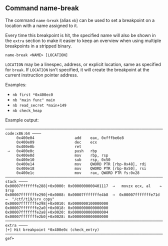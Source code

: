## Command name-break ##

The command `name-break` (alias `nb`) can be used to set a breakpoint on 
a location with a name assigned to it.

Every time this breakpoint is hit, the specified name will also be shown
in the `extra` section to make it easier to keep an overview when using
multiple breakpoints in a stripped binary.

`name-break <NAME> [LOCATION]`

`LOCATION` may be a linespec, address, or explicit location, same as specified
for `break`. If `LOCATION` isn't specified, it will create the breakpoint at the current
instruction pointer address.

Examples:

- `nb first *0x400ec0`
- `nb "main func" main`
- `nb read_secret *main+149`
- `nb check_heap`

Example output:

```
─────────────────────────────────────────────────────────────────────────── code:x86:64 ────
     0x400e04                  add    eax, 0xfffbe6e8
     0x400e09                  dec    ecx
     0x400e0b                  ret    
 →   0x400e0c                  push   rbp
     0x400e0d                  mov    rbp, rsp
     0x400e10                  sub    rsp, 0x50
     0x400e14                  mov    QWORD PTR [rbp-0x48], rdi
     0x400e18                  mov    QWORD PTR [rbp-0x50], rsi
     0x400e1c                  mov    rax, QWORD PTR fs:0x28
───────────────────────────────────────────────────────────────────────────────── stack ────
0x00007fffffffe288│+0x0000: 0x0000000000401117  →   movzx ecx, al	 ← $rsp
0x00007fffffffe290│+0x0008: 0x00007fffffffe4b8  →  0x00007fffffffe71d  →  "/ctf/t19/srv_copy"
0x00007fffffffe298│+0x0010: 0x0000000100000000
0x00007fffffffe2a0│+0x0018: 0x0000000000000000
0x00007fffffffe2a8│+0x0020: 0x0000000000000004
0x00007fffffffe2b0│+0x0028: 0x0000000000000000
───────────────────────────────────────────────────────────────────────────────── extra ────
[+] Hit breakpoint *0x400e0c (check_entry)
────────────────────────────────────────────────────────────────────────────────────────────
gef➤  
```
